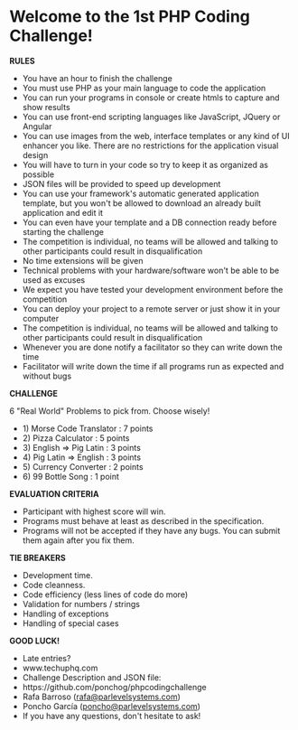 Welcome to the 1st PHP Coding Challenge!
==================

<b>RULES</b>
<ul>
	<li>You have an hour to finish the challenge</li>
	<li>You must use PHP as your main language to code the application</li>
	<li>You can run your programs in console or create htmls to capture and show results</li>
	<li>You can use front-end scripting languages like JavaScript, JQuery or Angular</li>
	<li>You can use images from the web, interface templates or any kind of UI enhancer you like. There are no restrictions for the application visual design</li>
	<li>You will have to turn in your code so try to keep it as organized as possible</li>
	<li>JSON files will be provided to speed up development</li>
	<li>You can use your framework's automatic generated application template, but you won't be allowed to download an already built application and edit it</li>
	<li>You can even have your template and a DB connection ready before starting the challenge</li>
	<li>The competition is individual, no teams will be allowed and talking to other participants could result in disqualification</li>
	<li>No time extensions will be given</li>
	<li>Technical problems with your hardware/software won't be able to be used as excuses</li>
	<li>We expect you have tested your development environment before the competition</li>
	<li>You can deploy your project to a remote server or just show it in your computer</li>
	<li>The competition is individual, no teams will be allowed and talking to other participants could result in disqualification</li>
	<li>Whenever you are done notify a facilitator so they can write down the time</li>
	<li>Facilitator will write down the time if all programs run as expected and without bugs</li>
</ul>

<b>CHALLENGE</b>

6 "Real World" Problems to pick from. Choose wisely!
<ul>
	<li>1) Morse Code Translator : 7 points</li>
	<li>2) Pizza Calculator : 5 points</li>
	<li>3) English => Pig Latin : 3 points</li>
	<li>4) Pig Latin => English : 3 points</li>
	<li>5) Currency Converter : 2 points</li>
	<li>6) 99 Bottle Song : 1 point</li>
</ul>

<b>EVALUATION CRITERIA</b>

<ul>
	<li>Participant with highest score will win.</li>
	<li>Programs must behave at least as described in the specification.</li>
	<li>Programs will not be accepted if they have any bugs. You can submit them again after you fix them.</li>
</ul>

<b>TIE BREAKERS</b>

<ul>
	<li>Development time.</li>
	<li>Code cleanness.</li>
	<li>Code efficiency (less lines of code do more)</li>
	<li>Validation for numbers / strings</li>
	<li>Handling of exceptions</li>
	<li>Handling of special cases</li>
</ul>

<b>GOOD LUCK!</b>

<ul>
	<li>Late entries?</li>
	<li>www.techuphq.com</li>
	<li>Challenge Description and JSON file:</li>
	<li>https://github.com/ponchog/phpcodingchallenge</li>
	<li>Rafa Barroso (<a href="mailto:rafa@parlevelsystems.com">rafa@parlevelsystems.com</a>)</li>
	<li>Poncho García (<a href="mailto:poncho@parlevelsystems.com">poncho@parlevelsystems.com</a>)</li>
	<li>If you have any questions, don't hesitate to ask!</li>
</ul>
